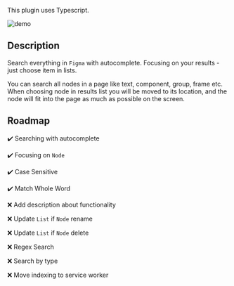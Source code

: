 This plugin uses Typescript.

![demo](https://i.imgur.com/aZTTqRm.gif)

## Description

Search everything in `Figma` with autocomplete. Focusing on your results - just choose item in lists.

You can search all nodes in a page like text, component, group, frame etc. When choosing node in results list you will be moved to its location, and the node will fit into the page as much as possible on the screen.

## Roadmap

✔️ Searching with autocomplete

✔️ Focusing on ```Node```

✔️ Case Sensitive

✔️ Match Whole Word

❌ Add description about functionality

❌ Update ```List``` if ```Node``` rename

❌ Update ```List``` if ```Node``` delete

❌ Regex Search

❌ Search by type

❌ Move indexing to service worker
